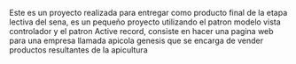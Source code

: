 Este es un proyecto realizada para entregar como producto final de la etapa lectiva del sena, es un pequeño proyecto utilizando el patron modelo vista controlador y el patron Active record, consiste en hacer una pagina web para una empresa llamada apicola genesis que se encarga de vender productos resultantes de la apicultura